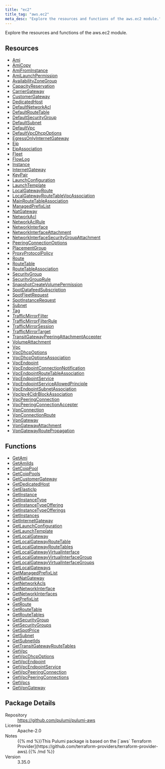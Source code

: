 ```yaml
---
title: "ec2"
title_tag: "aws.ec2"
meta_desc: "Explore the resources and functions of the aws.ec2 module."
---
```


<!-- WARNING: this file was generated by Pulumi Docs Generator. -->
<!-- Do not edit by hand unless you're certain you know what you are doing! -->

Explore the resources and functions of the aws.ec2 module.

<h2 id="resources">Resources</h2>
<ul class="api">
    <li><a href="ami" title="Ami"><span class="symbol resource"></span>Ami</a></li>
    <li><a href="amicopy" title="AmiCopy"><span class="symbol resource"></span>AmiCopy</a></li>
    <li><a href="amifrominstance" title="AmiFromInstance"><span class="symbol resource"></span>AmiFromInstance</a></li>
    <li><a href="amilaunchpermission" title="AmiLaunchPermission"><span class="symbol resource"></span>AmiLaunchPermission</a></li>
    <li><a href="availabilityzonegroup" title="AvailabilityZoneGroup"><span class="symbol resource"></span>AvailabilityZoneGroup</a></li>
    <li><a href="capacityreservation" title="CapacityReservation"><span class="symbol resource"></span>CapacityReservation</a></li>
    <li><a href="carriergateway" title="CarrierGateway"><span class="symbol resource"></span>CarrierGateway</a></li>
    <li><a href="customergateway" title="CustomerGateway"><span class="symbol resource"></span>CustomerGateway</a></li>
    <li><a href="dedicatedhost" title="DedicatedHost"><span class="symbol resource"></span>DedicatedHost</a></li>
    <li><a href="defaultnetworkacl" title="DefaultNetworkAcl"><span class="symbol resource"></span>DefaultNetworkAcl</a></li>
    <li><a href="defaultroutetable" title="DefaultRouteTable"><span class="symbol resource"></span>DefaultRouteTable</a></li>
    <li><a href="defaultsecuritygroup" title="DefaultSecurityGroup"><span class="symbol resource"></span>DefaultSecurityGroup</a></li>
    <li><a href="defaultsubnet" title="DefaultSubnet"><span class="symbol resource"></span>DefaultSubnet</a></li>
    <li><a href="defaultvpc" title="DefaultVpc"><span class="symbol resource"></span>DefaultVpc</a></li>
    <li><a href="defaultvpcdhcpoptions" title="DefaultVpcDhcpOptions"><span class="symbol resource"></span>DefaultVpcDhcpOptions</a></li>
    <li><a href="egressonlyinternetgateway" title="EgressOnlyInternetGateway"><span class="symbol resource"></span>EgressOnlyInternetGateway</a></li>
    <li><a href="eip" title="Eip"><span class="symbol resource"></span>Eip</a></li>
    <li><a href="eipassociation" title="EipAssociation"><span class="symbol resource"></span>EipAssociation</a></li>
    <li><a href="fleet" title="Fleet"><span class="symbol resource"></span>Fleet</a></li>
    <li><a href="flowlog" title="FlowLog"><span class="symbol resource"></span>FlowLog</a></li>
    <li><a href="instance" title="Instance"><span class="symbol resource"></span>Instance</a></li>
    <li><a href="internetgateway" title="InternetGateway"><span class="symbol resource"></span>InternetGateway</a></li>
    <li><a href="keypair" title="KeyPair"><span class="symbol resource"></span>KeyPair</a></li>
    <li><a href="launchconfiguration" title="LaunchConfiguration"><span class="symbol resource"></span>LaunchConfiguration</a></li>
    <li><a href="launchtemplate" title="LaunchTemplate"><span class="symbol resource"></span>LaunchTemplate</a></li>
    <li><a href="localgatewayroute" title="LocalGatewayRoute"><span class="symbol resource"></span>LocalGatewayRoute</a></li>
    <li><a href="localgatewayroutetablevpcassociation" title="LocalGatewayRouteTableVpcAssociation"><span class="symbol resource"></span>LocalGatewayRouteTableVpcAssociation</a></li>
    <li><a href="mainroutetableassociation" title="MainRouteTableAssociation"><span class="symbol resource"></span>MainRouteTableAssociation</a></li>
    <li><a href="managedprefixlist" title="ManagedPrefixList"><span class="symbol resource"></span>ManagedPrefixList</a></li>
    <li><a href="natgateway" title="NatGateway"><span class="symbol resource"></span>NatGateway</a></li>
    <li><a href="networkacl" title="NetworkAcl"><span class="symbol resource"></span>NetworkAcl</a></li>
    <li><a href="networkaclrule" title="NetworkAclRule"><span class="symbol resource"></span>NetworkAclRule</a></li>
    <li><a href="networkinterface" title="NetworkInterface"><span class="symbol resource"></span>NetworkInterface</a></li>
    <li><a href="networkinterfaceattachment" title="NetworkInterfaceAttachment"><span class="symbol resource"></span>NetworkInterfaceAttachment</a></li>
    <li><a href="networkinterfacesecuritygroupattachment" title="NetworkInterfaceSecurityGroupAttachment"><span class="symbol resource"></span>NetworkInterfaceSecurityGroupAttachment</a></li>
    <li><a href="peeringconnectionoptions" title="PeeringConnectionOptions"><span class="symbol resource"></span>PeeringConnectionOptions</a></li>
    <li><a href="placementgroup" title="PlacementGroup"><span class="symbol resource"></span>PlacementGroup</a></li>
    <li><a href="proxyprotocolpolicy" title="ProxyProtocolPolicy"><span class="symbol resource"></span>ProxyProtocolPolicy</a></li>
    <li><a href="route" title="Route"><span class="symbol resource"></span>Route</a></li>
    <li><a href="routetable" title="RouteTable"><span class="symbol resource"></span>RouteTable</a></li>
    <li><a href="routetableassociation" title="RouteTableAssociation"><span class="symbol resource"></span>RouteTableAssociation</a></li>
    <li><a href="securitygroup" title="SecurityGroup"><span class="symbol resource"></span>SecurityGroup</a></li>
    <li><a href="securitygrouprule" title="SecurityGroupRule"><span class="symbol resource"></span>SecurityGroupRule</a></li>
    <li><a href="snapshotcreatevolumepermission" title="SnapshotCreateVolumePermission"><span class="symbol resource"></span>SnapshotCreateVolumePermission</a></li>
    <li><a href="spotdatafeedsubscription" title="SpotDatafeedSubscription"><span class="symbol resource"></span>SpotDatafeedSubscription</a></li>
    <li><a href="spotfleetrequest" title="SpotFleetRequest"><span class="symbol resource"></span>SpotFleetRequest</a></li>
    <li><a href="spotinstancerequest" title="SpotInstanceRequest"><span class="symbol resource"></span>SpotInstanceRequest</a></li>
    <li><a href="subnet" title="Subnet"><span class="symbol resource"></span>Subnet</a></li>
    <li><a href="tag" title="Tag"><span class="symbol resource"></span>Tag</a></li>
    <li><a href="trafficmirrorfilter" title="TrafficMirrorFilter"><span class="symbol resource"></span>TrafficMirrorFilter</a></li>
    <li><a href="trafficmirrorfilterrule" title="TrafficMirrorFilterRule"><span class="symbol resource"></span>TrafficMirrorFilterRule</a></li>
    <li><a href="trafficmirrorsession" title="TrafficMirrorSession"><span class="symbol resource"></span>TrafficMirrorSession</a></li>
    <li><a href="trafficmirrortarget" title="TrafficMirrorTarget"><span class="symbol resource"></span>TrafficMirrorTarget</a></li>
    <li><a href="transitgatewaypeeringattachmentaccepter" title="TransitGatewayPeeringAttachmentAccepter"><span class="symbol resource"></span>TransitGatewayPeeringAttachmentAccepter</a></li>
    <li><a href="volumeattachment" title="VolumeAttachment"><span class="symbol resource"></span>VolumeAttachment</a></li>
    <li><a href="vpc" title="Vpc"><span class="symbol resource"></span>Vpc</a></li>
    <li><a href="vpcdhcpoptions" title="VpcDhcpOptions"><span class="symbol resource"></span>VpcDhcpOptions</a></li>
    <li><a href="vpcdhcpoptionsassociation" title="VpcDhcpOptionsAssociation"><span class="symbol resource"></span>VpcDhcpOptionsAssociation</a></li>
    <li><a href="vpcendpoint" title="VpcEndpoint"><span class="symbol resource"></span>VpcEndpoint</a></li>
    <li><a href="vpcendpointconnectionnotification" title="VpcEndpointConnectionNotification"><span class="symbol resource"></span>VpcEndpointConnectionNotification</a></li>
    <li><a href="vpcendpointroutetableassociation" title="VpcEndpointRouteTableAssociation"><span class="symbol resource"></span>VpcEndpointRouteTableAssociation</a></li>
    <li><a href="vpcendpointservice" title="VpcEndpointService"><span class="symbol resource"></span>VpcEndpointService</a></li>
    <li><a href="vpcendpointserviceallowedprinciple" title="VpcEndpointServiceAllowedPrinciple"><span class="symbol resource"></span>VpcEndpointServiceAllowedPrinciple</a></li>
    <li><a href="vpcendpointsubnetassociation" title="VpcEndpointSubnetAssociation"><span class="symbol resource"></span>VpcEndpointSubnetAssociation</a></li>
    <li><a href="vpcipv4cidrblockassociation" title="VpcIpv4CidrBlockAssociation"><span class="symbol resource"></span>VpcIpv4CidrBlockAssociation</a></li>
    <li><a href="vpcpeeringconnection" title="VpcPeeringConnection"><span class="symbol resource"></span>VpcPeeringConnection</a></li>
    <li><a href="vpcpeeringconnectionaccepter" title="VpcPeeringConnectionAccepter"><span class="symbol resource"></span>VpcPeeringConnectionAccepter</a></li>
    <li><a href="vpnconnection" title="VpnConnection"><span class="symbol resource"></span>VpnConnection</a></li>
    <li><a href="vpnconnectionroute" title="VpnConnectionRoute"><span class="symbol resource"></span>VpnConnectionRoute</a></li>
    <li><a href="vpngateway" title="VpnGateway"><span class="symbol resource"></span>VpnGateway</a></li>
    <li><a href="vpngatewayattachment" title="VpnGatewayAttachment"><span class="symbol resource"></span>VpnGatewayAttachment</a></li>
    <li><a href="vpngatewayroutepropagation" title="VpnGatewayRoutePropagation"><span class="symbol resource"></span>VpnGatewayRoutePropagation</a></li>
</ul>

<h2 id="functions">Functions</h2>
<ul class="api">
    <li><a href="getami" title="GetAmi"><span class="symbol function"></span>GetAmi</a></li>
    <li><a href="getamiids" title="GetAmiIds"><span class="symbol function"></span>GetAmiIds</a></li>
    <li><a href="getcoippool" title="GetCoipPool"><span class="symbol function"></span>GetCoipPool</a></li>
    <li><a href="getcoippools" title="GetCoipPools"><span class="symbol function"></span>GetCoipPools</a></li>
    <li><a href="getcustomergateway" title="GetCustomerGateway"><span class="symbol function"></span>GetCustomerGateway</a></li>
    <li><a href="getdedicatedhost" title="GetDedicatedHost"><span class="symbol function"></span>GetDedicatedHost</a></li>
    <li><a href="getelasticip" title="GetElasticIp"><span class="symbol function"></span>GetElasticIp</a></li>
    <li><a href="getinstance" title="GetInstance"><span class="symbol function"></span>GetInstance</a></li>
    <li><a href="getinstancetype" title="GetInstanceType"><span class="symbol function"></span>GetInstanceType</a></li>
    <li><a href="getinstancetypeoffering" title="GetInstanceTypeOffering"><span class="symbol function"></span>GetInstanceTypeOffering</a></li>
    <li><a href="getinstancetypeofferings" title="GetInstanceTypeOfferings"><span class="symbol function"></span>GetInstanceTypeOfferings</a></li>
    <li><a href="getinstances" title="GetInstances"><span class="symbol function"></span>GetInstances</a></li>
    <li><a href="getinternetgateway" title="GetInternetGateway"><span class="symbol function"></span>GetInternetGateway</a></li>
    <li><a href="getlaunchconfiguration" title="GetLaunchConfiguration"><span class="symbol function"></span>GetLaunchConfiguration</a></li>
    <li><a href="getlaunchtemplate" title="GetLaunchTemplate"><span class="symbol function"></span>GetLaunchTemplate</a></li>
    <li><a href="getlocalgateway" title="GetLocalGateway"><span class="symbol function"></span>GetLocalGateway</a></li>
    <li><a href="getlocalgatewayroutetable" title="GetLocalGatewayRouteTable"><span class="symbol function"></span>GetLocalGatewayRouteTable</a></li>
    <li><a href="getlocalgatewayroutetables" title="GetLocalGatewayRouteTables"><span class="symbol function"></span>GetLocalGatewayRouteTables</a></li>
    <li><a href="getlocalgatewayvirtualinterface" title="GetLocalGatewayVirtualInterface"><span class="symbol function"></span>GetLocalGatewayVirtualInterface</a></li>
    <li><a href="getlocalgatewayvirtualinterfacegroup" title="GetLocalGatewayVirtualInterfaceGroup"><span class="symbol function"></span>GetLocalGatewayVirtualInterfaceGroup</a></li>
    <li><a href="getlocalgatewayvirtualinterfacegroups" title="GetLocalGatewayVirtualInterfaceGroups"><span class="symbol function"></span>GetLocalGatewayVirtualInterfaceGroups</a></li>
    <li><a href="getlocalgateways" title="GetLocalGateways"><span class="symbol function"></span>GetLocalGateways</a></li>
    <li><a href="getmanagedprefixlist" title="GetManagedPrefixList"><span class="symbol function"></span>GetManagedPrefixList</a></li>
    <li><a href="getnatgateway" title="GetNatGateway"><span class="symbol function"></span>GetNatGateway</a></li>
    <li><a href="getnetworkacls" title="GetNetworkAcls"><span class="symbol function"></span>GetNetworkAcls</a></li>
    <li><a href="getnetworkinterface" title="GetNetworkInterface"><span class="symbol function"></span>GetNetworkInterface</a></li>
    <li><a href="getnetworkinterfaces" title="GetNetworkInterfaces"><span class="symbol function"></span>GetNetworkInterfaces</a></li>
    <li><a href="getprefixlist" title="GetPrefixList"><span class="symbol function"></span>GetPrefixList</a></li>
    <li><a href="getroute" title="GetRoute"><span class="symbol function"></span>GetRoute</a></li>
    <li><a href="getroutetable" title="GetRouteTable"><span class="symbol function"></span>GetRouteTable</a></li>
    <li><a href="getroutetables" title="GetRouteTables"><span class="symbol function"></span>GetRouteTables</a></li>
    <li><a href="getsecuritygroup" title="GetSecurityGroup"><span class="symbol function"></span>GetSecurityGroup</a></li>
    <li><a href="getsecuritygroups" title="GetSecurityGroups"><span class="symbol function"></span>GetSecurityGroups</a></li>
    <li><a href="getspotprice" title="GetSpotPrice"><span class="symbol function"></span>GetSpotPrice</a></li>
    <li><a href="getsubnet" title="GetSubnet"><span class="symbol function"></span>GetSubnet</a></li>
    <li><a href="getsubnetids" title="GetSubnetIds"><span class="symbol function"></span>GetSubnetIds</a></li>
    <li><a href="gettransitgatewayroutetables" title="GetTransitGatewayRouteTables"><span class="symbol function"></span>GetTransitGatewayRouteTables</a></li>
    <li><a href="getvpc" title="GetVpc"><span class="symbol function"></span>GetVpc</a></li>
    <li><a href="getvpcdhcpoptions" title="GetVpcDhcpOptions"><span class="symbol function"></span>GetVpcDhcpOptions</a></li>
    <li><a href="getvpcendpoint" title="GetVpcEndpoint"><span class="symbol function"></span>GetVpcEndpoint</a></li>
    <li><a href="getvpcendpointservice" title="GetVpcEndpointService"><span class="symbol function"></span>GetVpcEndpointService</a></li>
    <li><a href="getvpcpeeringconnection" title="GetVpcPeeringConnection"><span class="symbol function"></span>GetVpcPeeringConnection</a></li>
    <li><a href="getvpcpeeringconnections" title="GetVpcPeeringConnections"><span class="symbol function"></span>GetVpcPeeringConnections</a></li>
    <li><a href="getvpcs" title="GetVpcs"><span class="symbol function"></span>GetVpcs</a></li>
    <li><a href="getvpngateway" title="GetVpnGateway"><span class="symbol function"></span>GetVpnGateway</a></li>
</ul>

<h2 id="package-details">Package Details</h2>
<dl class="package-details">
	<dt>Repository</dt>
	<dd><a href="https://github.com/pulumi/pulumi-aws">https://github.com/pulumi/pulumi-aws</a></dd>
	<dt>License</dt>
	<dd>Apache-2.0</dd>
	<dt>Notes</dt>
	<dd>{{% md %}}This Pulumi package is based on the [`aws` Terraform Provider](https://github.com/terraform-providers/terraform-provider-aws).{{% /md %}}</dd>
	<dt>Version</dt>
	<dd>3.35.0</dd>
</dl>

